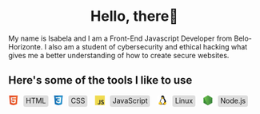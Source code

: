<h1 align="center">Hello, there👋</h1>

<p>My name is Isabela and I am a Front-End Javascript Developer from Belo-Horizonte. I also am a student of cybersecurity and ethical hacking what gives me a better understanding of how to create secure websites.</p>

<h2>Here's some of the tools I like to use</h2>

<p align="left" style="display: flex; flex-wrap: wrap; gap: 10px;">
  <a href="https://developer.mozilla.org/en-US/docs/Web/HTML" target="_blank" rel="noreferrer">
    <img src="https://raw.githubusercontent.com/devicons/devicon/master/icons/html5/html5-original.svg" alt="html5" width="20" height="20"/>
  </a>
  <span style="background-color: #ddd; padding: 2px 5px; border-radius: 4px; display: inline-block; ">
    HTML
  </span>

  <a href="https://developer.mozilla.org/en-US/docs/Web/CSS" target="_blank" rel="noreferrer">
    <img src="https://raw.githubusercontent.com/devicons/devicon/master/icons/css3/css3-original.svg" alt="css3" width="20" height="20"/>
  </a>
  <span style="background-color: #ddd; padding: 2px 5px; border-radius: 4px; display: inline-block; margin-right: 5px;">
    CSS
  </span>

  <a href="https://developer.mozilla.org/en-US/docs/Web/JavaScript" target="_blank" rel="noreferrer">
    <img src="https://raw.githubusercontent.com/devicons/devicon/master/icons/javascript/javascript-original.svg" alt="javascript" width="20" height="20"/>
  </a>
  <span style="background-color: #ddd; padding: 2px 5px; border-radius: 4px; display: inline-block; margin-right: 5px;">
    JavaScript
  </span>

  <a href="https://www.kernel.org" target="_blank" rel="noreferrer">
    <img src="https://raw.githubusercontent.com/devicons/devicon/master/icons/linux/linux-original.svg" alt="linux" width="20" height="20"/>
  </a>
  <span style="background-color: #ddd; padding: 2px 5px; border-radius: 4px; display: inline-block; margin-right: 5px;">
    Linux
  </span>

  <a href="https://nodejs.org" target="_blank" rel="noreferrer">
    <img src="https://raw.githubusercontent.com/devicons/devicon/master/icons/nodejs/nodejs-original.svg" alt="nodejs" width="20" height="20"/>
  </a>
  <span style="background-color: #ddd; padding: 2px 5px; border-radius: 4px; display: inline-block; margin-right: 5px;">
    Node.js
  </span>
</p>
